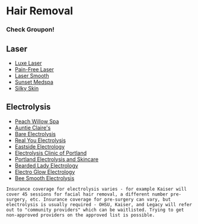 # Hair Removal

### Check Groupon!

## Laser

- [Luxe Laser](https://luxelaserpdx.com/)
- [Pain-Free Laser](https://www.pain-freelaser.com/)
- [Laser Smooth](https://www.lasersmoothcompany.com/)
- [Sunset Medspa](https://www.sunsetmedspa.com/)
- [Silky Skin](https://iwantsilkyskin.com/)

## Electrolysis

- [Peach Willow Spa](http://peachwillowspa.com/)
- [Auntie Claire's](https://www.auntieclaires.com/)
- [Bare Electrolysis](https://www.bareportlandelectrolysis.com/)
- [Real You Electrolysis](https://realyouelectrolysis.com/)
- [Eastside Electrology](https://eastsideelectrology.com/)
- [Electrolysis Clinic of Portland](https://electrolysisclinicpdx.com/)
- [Portland Electrolysis and Skincare](https://www.pdxelectrolysis.com/)
- [Bearded Lady Electrology](https://beardedladyelectrology.com/)
- [Electro Glow Electrology](https://electroglowing.com/)
- [Bee Smooth Electrolysis](https://beesmoothelectrolysis.com/)

```
Insurance coverage for electrolysis varies - for example Kaiser will cover 45 sessions for facial hair removal, a different number pre-surgery, etc. Insurance coverage for pre-surgery can vary, but electrolysis is usually required - OHSU, Kaiser, and Legacy will refer out to "community providers" which can be waitlisted. Trying to get non-approved providers on the approved list is possible.
```
